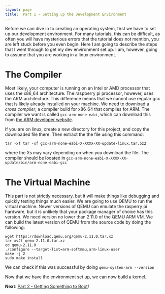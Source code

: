 ```yaml
---
layout: page
title:  Part 1 - Setting up the Development Environment
---
```


Before we can dive in to creating an operating system, first we have to set up our development environment.  For many tutorials, this can be difficult, as often you will
have mysterious errors that the tutorial does not mention, you are left stuck before you even begin.  Here I am going to describe the steps that I went through to get my
dev environment set up.  I am, however, going to assume that you are working in a linux environment.

# The Compiler

Most likely, your computer is running on an Intel or AMD processor that uses the x86_64 architecture.  The raspberry pi processor, however, uses the ARM architecture.
This difference means that we cannot use regular gcc that is likely already installed on your machine.  We need to download a *cross compiler*, a compiler build for
x86_64 that compiles for ARM.  The compiler we want is called `gcc-arm-none-eabi`, which can download this from [the ARM developer website](https://developer.arm.com/open-source/gnu-toolchain/gnu-rm/downloads).

If you are on linux, create a new directory for this project, and copy the downloaded file there. Then extract the the file using this command:
```
tar -xf tar -xf gcc-arm-none-eabi-X-XXXX-XX-update-linux.tar.bz2
```
where the Xs may vary depending on when you download the file. The compiler should be located in `gcc-arm-none-eabi-X-XXXX-XX-update/bin/arm-none-eabi-gcc`

# The Virtual Machine

This part is not strictly necessary, but it will make things like debugging and quickly testing things much easier.  We are going to use QEMU to run the virtual machine.
Newer versions of QEMU can emulate the rasperry pi hardware, but it is unlikely that your package manager of choice has this version.  We need version no lower than
2.11.0 of the QEMU ARM VM.  We can build the latest version of QEMU from the source code by doing the following:
```
wget https://download.qemu.org/qemu-2.11.0.tar.xz
tar xvJf qemu-2.11.0.tar.xz
cd qemu-2.11.0
./configure --target-list=arm-softmmu,arm-linux-user
make -j 2
sudo make install
```
We can check if this was successful by doing `qemu-system-arm --version`

Now that we have the environment set up, we can now build a kernel.

**Next**:
[Part 2 - Getting Something to Boot](/tutorial/boot.html)!

